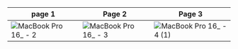 page 1 | Page 2 | Page 3
-------|--------|------
![MacBook Pro 16_ - 2](https://github.com/Paivaas/IA-/assets/123731976/b04c996e-da5d-4732-bb26-8feab2d06e4e) | ![MacBook Pro 16_ - 3](https://github.com/Paivaas/IA-/assets/123731976/733d1398-373f-4184-8c13-429534128753) | ![MacBook Pro 16_ - 4 (1)](https://github.com/Paivaas/IA-/assets/123731976/1df79c73-dc6f-460d-9759-c866e7275a4d)

 

